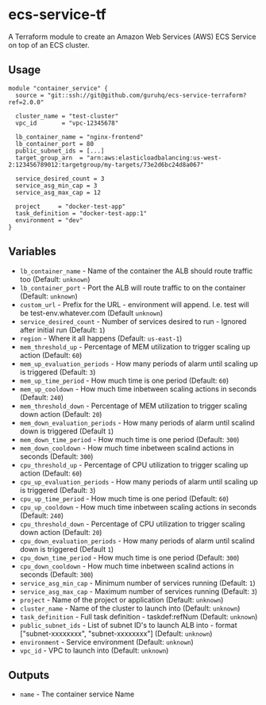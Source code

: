 # ecs-service-tf

A Terraform module to create an Amazon Web Services (AWS) ECS Service on top of an ECS cluster.

## Usage

```hcl
module "container_service" {
  source = "git::ssh://git@github.com/guruhq/ecs-service-terraform?ref=2.0.0"

  cluster_name = "test-cluster"
  vpc_id       = "vpc-12345678"

  lb_container_name = "nginx-frontend"
  lb_container_port = 80
  public_subnet_ids = [...]
  target_group_arn  = "arn:aws:elasticloadbalancing:us-west-2:123456789012:targetgroup/my-targets/73e2d6bc24d8a067"
  
  service_desired_count = 3
  service_asg_min_cap = 3
  service_asg_max_cap = 12  

  project     = "docker-test-app"
  task_definition = "docker-test-app:1"
  environment = "dev"
}
```

## Variables

- `lb_container_name` - Name of the container the ALB should route traffic too (Default: `unknown`)
- `lb_container_port` - Port the ALB will route traffic to on the container (Default: `unknown`)
- `custom_url` - Prefix for the URL - environment will append. I.e. test will be test-env.whatever.com (Default `unknown`)
- `service_desired_count` - Number of services desired to run - Ignored after initial run (Default: `1`)
- `region` - Where it all happens (Default: `us-east-1`)
- `mem_threshold_up` - Percentage of MEM utilization to trigger scaling up action (Default: `60`)
- `mem_up_evaluation_periods` - How many periods of alarm until scaling up is triggered (Default: `3`)
- `mem_up_time_period` - How much time is one period (Default: `60`)
- `mem_up_cooldown` - How much time inbetween scaling actions in seconds (Default: `240`)
- `mem_threshold_down` - Percentage of MEM utilization to trigger scaling down action (Default: `20`)
- `mem_down_evaluation_periods` - How many periods of alarm until scalind down is triggered (Default `1`)
- `mem_down_time_period` - How much time is one period (Default: `300`)
- `mem_down_cooldown` - How much time inbetween scalind actions in seconds (Default: `300`)
- `cpu_threshold_up` - Percentage of CPU utilization to trigger scaling up action (Default: `60`)
- `cpu_up_evaluation_periods` - How many periods of alarm until scaling up is triggered (Default: `3`)
- `cpu_up_time_period` - How much time is one period (Default: `60`)
- `cpu_up_cooldown` - How much time inbetween scaling actions in seconds (Default: `240`)
- `cpu_threshold_down` - Percentage of CPU utilization to trigger scaling down action (Default: `20`)
- `cpu_down_evaluation_periods` - How many periods of alarm until scalind down is triggered (Default `1`)
- `cpu_down_time_period` - How much time is one period (Default: `300`)
- `cpu_down_cooldown` - How much time inbetween scalind actions in seconds (Default: `300`)
- `service_asg_min_cap` - Minimum number of services running (Default: `1`)
- `service_asg_max_cap` - Maximum number of services running (Default: `3`)
- `project` - Name of the project or application (Default: `unknown`)
- `cluster_name` - Name of the cluster to launch into (Default: `unknown`)
- `task_definition` - Full task definition - taskdef:refNum (Default: `unknown`)
- `public_subnet_ids` - List of subnet ID's to launch ALB into - format ["subnet-xxxxxxxx", "subnet-xxxxxxxx"] (Default: `unknown`)
- `environment` - Service environment (Default: `unknown`)
- `vpc_id` - VPC to launch into (Default: `unknown`)

## Outputs

- `name` - The container service Name 
